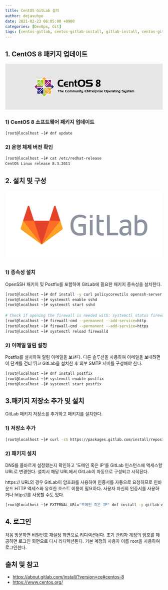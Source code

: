 ```yaml
---
title: CentOS GitLab 설치
author: dejavuhyo
date: 2021-02-23 06:05:00 +0900
categories: [DevOps, Git]
tags: [centos-gitlab, centos-gitlab-install, gitlab-install, centos-gitlab-설치, gitlab-설치]
---
```


## 1. CentOS 8 패키지 업데이트

![centos-8](/assets/img/2021-02-23-install-gitlab-on-centos/centos-8.png)

### 1) CentOS 8 소프트웨어 패키지 업데이트

```bash
[root@localhost ~]# dnf update
```
### 2) 운영 체제 버전 확인

```bash
[root@localhost ~]# cat /etc/redhat-release 
CentOS Linux release 8.3.2011
```

## 2. 설치 및 구성

![gitlab-logo](/assets/img/2021-02-23-install-gitlab-on-centos/gitlab-logo.png)

### 1) 종속성 설치
OpenSSH 패키지 및 Postfix를 포함하여 GitLab에 필요한 패키지 종속성을 설치한다.

```bash
[root@localhost ~]# dnf install -y curl policycoreutils openssh-server perl
[root@localhost ~]# systemctl enable sshd
[root@localhost ~]# systemctl start sshd

# Check if opening the firewall is needed with: systemctl status firewalld
[root@localhost ~]# firewall-cmd --permanent --add-service=http
[root@localhost ~]# firewall-cmd --permanent --add-service=https
[root@localhost ~]# systemctl reload firewalld
```

### 2) 이메일 알림 설정
Postfix를 설치하여 알림 이메일을 보낸다. 다른 솔루션을 사용하여 이메일을 보내려면 이 단계를 건너 뛰고 GitLab을 설치한 후 외부 SMTP 서버를 구성해야 한다.

```bash
[root@localhost ~]# dnf install postfix
[root@localhost ~]# systemctl enable postfix
[root@localhost ~]# systemctl start postfix
```

## 3.패키지 저장소 추가 및 설치
GitLab 패키지 저장소를 추가하고 패키지를 설치한다.

### 1) 저장소 추가

```bash
[root@localhost ~]# curl -sS https://packages.gitlab.com/install/repositories/gitlab/gitlab-ce/script.rpm.sh | sudo bash
```

### 2) 패키지 설치
DNS를 올바르게 설정했는지 확인하고 '도메인 혹은 IP'를 GitLab 인스턴스에 액세스할 URL로 변경한다. 설치시 해당 URL에서 GitLab이 자동으로 구성되고 시작된다.

https:// URL의 경우 GitLab이 암호화를 사용하여 인증서를 자동으로 요청하므로 인바운드 HTTP 액세스와 유효한 호스트 이름이 필요하다. 사용자 자신의 인증서를 사용하거나 http://를 사용할 수도 있다.

```bash
[root@localhost ~]# EXTERNAL_URL="도메인 혹은 IP" dnf install -y gitlab-ce
```

## 4. 로그인
처음 방문하면 비밀번호 재설정 화면으로 리디렉션된다. 초기 관리자 계정의 암호를 제공하면 로그인 화면으로 다시 리디렉션된다. 기본 계정의 사용자 이름 root을 사용하여 로그인한다.

## 출처 및 참고
* <https://about.gitlab.com/install/?version=ce#centos-8>
* <https://www.centos.org/>
